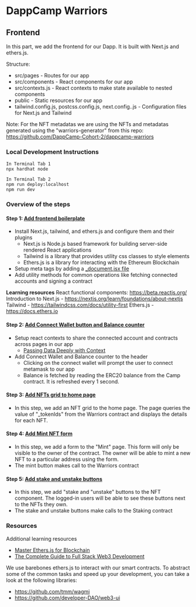 # DappCamp Warriors

## Frontend

In this part, we add the frontend for our Dapp. It is built with Next.js and ethers.js.

Structure:
- src/pages - Routes for our app
- src/components - React components for our app
- src/contexts.js - React contexts to make state available to nested components
- public - Static resources for our app
- tailwind.config.js, postcss.config.js, next.config..js - Configuration files for Next.js and Tailwind

Note: For the NFT metadatas we are using the NFTs and metadatas generated using the "warriors-generator" from this repo: https://github.com/DappCamp-Cohort-2/dappcamp-warriors

### Local Development Instructions

```
In Terminal Tab 1
npx hardhat node

In Terminal Tab 2
npm run deploy:localhost
npm run dev
```

### Overview of the steps

#### Step 1: [Add frontend boilerplate](https://github.com/dappcamp/dappcamp-warriors/commit/e35a266349017930195b628c24f0acf9b4a90105)

 - Install Next.js, tailwind, and ethers.js and configure them and their plugins
	 - Next.js is Node.js based framework for building server-side rendered React applications
	 - Tailwind is a library that provides utility css classes to style elements
	 - Ethers.js is a library for interacting with the Ethereum Blockchain
 - Setup meta tags by adding a [_document.jsx file](https://nextjs.org/docs/advanced-features/custom-document)
 - Add utility methods for common operations like fetching connected accounts and signing a contract

**Learning resources**
React functional components: https://beta.reactjs.org/
Introduction to Next.js - https://nextjs.org/learn/foundations/about-nextjs
Tailwind - https://tailwindcss.com/docs/utility-first
Ethers.js - https://docs.ethers.io

#### Step 2: [Add Connect Wallet button and Balance counter](https://github.com/dappcamp/dappcamp-warriors/commit/f204b09195d891e7b79903a8392854ca18bf0eaf)

* Setup react contexts to share the connected account and contracts across pages in our app 
	* [Passing Data Deeply with Context](https://beta.reactjs.org/learn/passing-data-deeply-with-context)
* Add Connect Wallet and Balance counter to the header
	* Clicking on the connect wallet will prompt the user to connect metamask to our app
	* Balance is fetched by reading the ERC20 balance from the Camp contract. It is refreshed every 1 second.

#### Step 3: [Add NFTs grid to home page](https://github.com/dappcamp/dappcamp-warriors/commit/d4d2763dac4498c22961c1352e211e38c1fee9da)

* In this step, we add an NFT grid to the home page. The page queries the value of "_tokenIds" from the Warriors contract and displays the details for each NFT.

#### Step 4: [Add Mint NFT form](https://github.com/dappcamp/dappcamp-warriors/commit/b62e5abf6d789c3e66f4df9dce8bab10960efc58)

* In this step, we add a form to the "Mint" page. This form will only be visible to the owner of the contract. The owner will be able to mint a new NFT to a particular address using the form. 
* The mint button makes call to the Warriors contract

#### Step 5: [Add stake and unstake buttons](https://github.com/dappcamp/dappcamp-warriors/commit/d7c2d38968351165bfcb7107f99b22eb0ae336ac)

* In this step, we add "stake and "unstake" buttons to the NFT component. The logged-in users will be able to see these buttons next to the NFTs they own.
* The stake and unstake buttons make calls to the Staking contract

### Resources

Additional learning resources
* [Master Ethers.js for Blockchain](https://www.youtube.com/watch?v=yk7nVp5HTCk)
* [The Complete Guide to Full Stack Web3 Development](https://www.youtube.com/watch?v=nRMo5jjgCr4&t)

We use barebones ethers.js to interact with our smart contracts. To abstract some of the common tasks and speed up your development, you can take a look at the following libraries:
* https://github.com/tmm/wagmi
* https://github.com/developer-DAO/web3-ui
